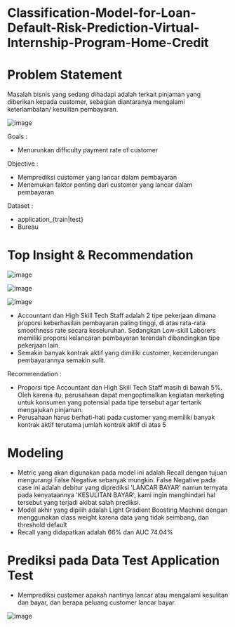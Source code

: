 # Classification-Model-for-Loan-Default-Risk-Prediction-Virtual-Internship-Program-Home-Credit

# Problem Statement

Masalah bisnis yang sedang dihadapi adalah terkait pinjaman yang diberikan kepada customer, sebagian diantaranya mengalami keterlambatan/ kesulitan pembayaran. 

![image](https://user-images.githubusercontent.com/114457985/210165533-6a33cfd6-cdb0-4f82-8cff-2c77126faa59.png)



Goals : 
- Menurunkan difficulty payment rate of customer

Objective : 
- Memprediksi customer yang lancar dalam pembayaran
- Menemukan faktor penting dari customer yang lancar dalam pembayaran

Dataset : 
- application_{train|test}
- Bureau


# Top Insight & Recommendation

![image](https://user-images.githubusercontent.com/114457985/210165598-eb88d896-c254-4b22-a32a-4d30657d4eb0.png)


![image](https://user-images.githubusercontent.com/114457985/210165600-6461aa42-671f-413a-947e-b8beaf826fb8.png)


![image](https://user-images.githubusercontent.com/114457985/210165604-1d944be1-b186-4f66-b130-6039f219a22d.png)


- Accountant dan High Skill Tech Staff adalah 2 tipe pekerjaan dimana proporsi keberhasilan pembayaran paling tinggi, di atas rata-rata smoothness rate secara keseluruhan. Sedangkan Low-skill Laborers memiliki proporsi kelancaran pembayaran terendah dibandingkan tipe pekerjaan lain.
- Semakin banyak kontrak aktif yang dimiliki customer, kecenderungan pembayarannya semakin sulit.

Recommendation :
- Proporsi tipe Accountant dan High Skill Tech Staff masih di bawah 5%. Oleh karena itu, perusahaan dapat mengoptimalkan kegiatan marketing untuk konsumen yang potensial pada tipe tersebut agar tertarik mengajukan pinjaman. 
- Perusahaan harus berhati-hati pada customer yang memiliki banyak kontrak aktif terutama jumlah kontrak aktif di atas 5


# Modeling 

- Metric yang akan digunakan pada model ini adalah Recall dengan tujuan mengurangi False Negative sebanyak mungkin. False Negative pada case ini adalah debitur yang diprediksi 'LANCAR BAYAR' namun ternyata pada kenyataannya 'KESULITAN BAYAR', kami ingin menghindari hal tersebut yang terjadi akibat salah prediksi. 
- Model akhir yang dipilih adalah Light Gradient Boosting Machine dengan menggunakan class weight karena data yang tidak seimbang, dan threshold default 
- Recall yang didapatkan adalah 66% dan AUC 74.04%


# Prediksi pada Data Test Application Test

- Memprediksi customer apakah nantinya lancar atau mengalami kesulitan dan bayar, dan berapa peluang customer lancar bayar.

![image](https://user-images.githubusercontent.com/114457985/210165608-a1e7405f-2344-4a84-89c1-e058a7b665dd.png)



